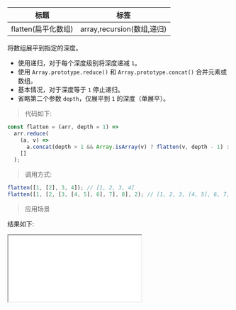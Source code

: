 | 标题                | 标签                       |
| ------------------- | -------------------------- |
| flatten(扁平化数组) | array,recursion(数组,递归) |

将数组展平到指定的深度。

- 使用递归，对于每个深度级别将深度递减 `1`。
- 使用 `Array.prototype.reduce()` 和 `Array.prototype.concat()` 合并元素或数组。
- 基本情况，对于深度等于 `1` 停止递归。
- 省略第二个参数 `depth`，仅展平到 `1` 的深度（单展平）。

> 代码如下:

```js
const flatten = (arr, depth = 1) =>
  arr.reduce(
    (a, v) =>
      a.concat(depth > 1 && Array.isArray(v) ? flatten(v, depth - 1) : v),
    []
  );
```

> 调用方式:

```js
flatten([1, [2], 3, 4]); // [1, 2, 3, 4]
flatten([1, [2, [3, [4, 5], 6], 7], 8], 2); // [1, 2, 3, [4, 5], 6, 7, 8]
```

> 应用场景

<div class="code-editor" data-url="codes/javascript/html/flatten.html" data-language="html"></div>

结果如下:

<iframe src="codes/javascript/html/flatten.html"></iframe>
